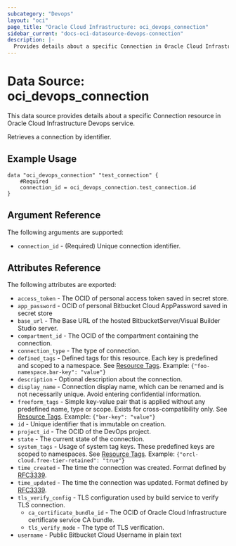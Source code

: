 ```yaml
---
subcategory: "Devops"
layout: "oci"
page_title: "Oracle Cloud Infrastructure: oci_devops_connection"
sidebar_current: "docs-oci-datasource-devops-connection"
description: |-
  Provides details about a specific Connection in Oracle Cloud Infrastructure Devops service
---
```


# Data Source: oci_devops_connection
This data source provides details about a specific Connection resource in Oracle Cloud Infrastructure Devops service.

Retrieves a connection by identifier.

## Example Usage

```hcl
data "oci_devops_connection" "test_connection" {
	#Required
	connection_id = oci_devops_connection.test_connection.id
}
```

## Argument Reference

The following arguments are supported:

* `connection_id` - (Required) Unique connection identifier.


## Attributes Reference

The following attributes are exported:

* `access_token` - The OCID of personal access token saved in secret store.
* `app_password` - OCID of personal Bitbucket Cloud AppPassword saved in secret store
* `base_url` - The Base URL of the hosted BitbucketServer/Visual Builder Studio server.
* `compartment_id` - The OCID of the compartment containing the connection.
* `connection_type` - The type of connection.
* `defined_tags` - Defined tags for this resource. Each key is predefined and scoped to a namespace. See [Resource Tags](https://docs.cloud.oracle.com/iaas/Content/General/Concepts/resourcetags.htm). Example: `{"foo-namespace.bar-key": "value"}`
* `description` - Optional description about the connection.
* `display_name` - Connection display name, which can be renamed and is not necessarily unique. Avoid entering confidential information.
* `freeform_tags` - Simple key-value pair that is applied without any predefined name, type or scope. Exists for cross-compatibility only.  See [Resource Tags](https://docs.cloud.oracle.com/iaas/Content/General/Concepts/resourcetags.htm). Example: `{"bar-key": "value"}`
* `id` - Unique identifier that is immutable on creation.
* `project_id` - The OCID of the DevOps project.
* `state` - The current state of the connection.
* `system_tags` - Usage of system tag keys. These predefined keys are scoped to namespaces. See [Resource Tags](https://docs.cloud.oracle.com/iaas/Content/General/Concepts/resourcetags.htm). Example: `{"orcl-cloud.free-tier-retained": "true"}`
* `time_created` - The time the connection was created. Format defined by [RFC3339](https://datatracker.ietf.org/doc/html/rfc3339).
* `time_updated` - The time the connection was updated. Format defined by [RFC3339](https://datatracker.ietf.org/doc/html/rfc3339).
* `tls_verify_config` - TLS configuration used by build service to verify TLS connection.
	* `ca_certificate_bundle_id` - The OCID of Oracle Cloud Infrastructure certificate service CA bundle.
	* `tls_verify_mode` - The type of TLS verification.
* `username` - Public Bitbucket Cloud Username in plain text

